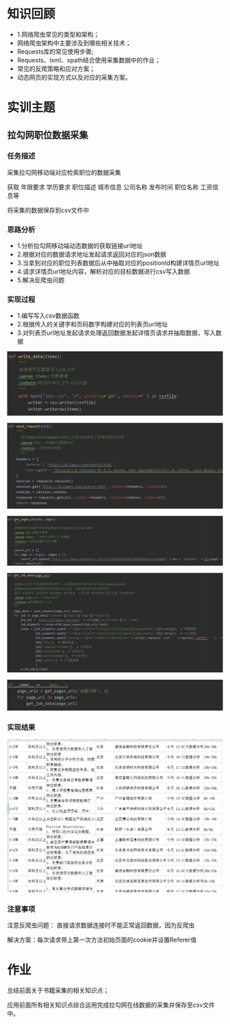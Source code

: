 # 知识回顾

- 1.网络爬虫常见的类型和架构；
- 网络爬虫架构中主要涉及到哪些相关技术；
- Requests库的常见使用步骤;
- Requests、lxml、xpath结合使用采集数据中的作业；
- 常见的反爬策略和应对方案；
- 动态网页的实现方式以及对应的采集方案。

# 实训主题

## 拉勾网职位数据采集

### 任务描述

采集拉勾网移动端对应检索职位的数据采集

获取 年限要求 学历要求 职位描述 城市信息 公司名称 发布时间 职位名称 工资信息等

将采集的数据保存到csv文件中

### 思路分析

- 1.分析拉勾网移动端动态数据的获取链接url地址
- 2.根据对应的数据请求地址发起请求返回对应的json数据
- 3.当拿到对应的职位列表数据后从中抽取对应的positionId构建详情页url地址
- 4.请求详情页url地址内容，解析对应的目标数据进行csv写入数据
- 5.解决反爬虫问题

### 实现过程

- 1.编写写入csv数据函数
- 2.根据传入的关键字和页码数字构建对应的列表页url地址
- 3.对列表页url地址发起请求处理返回数据发起详情页请求并抽取数据，写入数据

![image-20200207175819313](image-20200207175819313.png)

![image-20200207175837057](image-20200207175837057.png)

![image-20200207175900245](image-20200207175900245.png)

![image-20200207175912619](image-20200207175912619.png)

![image-20200207175922424](image-20200207175922424.png)

### 实现结果

![image-20200207175716000](image-20200207175716000.png)

### 注意事项

注意反爬虫问题：    直接请求数据连接时不能正常返回数据，因为反爬虫      

解决方案：每次请求带上第一次方法初始页面的cookie并设置Referer值

# 作业

总结前面关于书籍采集的相关知识点；

应用前面所有相关知识点综合运用完成拉勾网在线数据的采集并保存至csv文件中。

